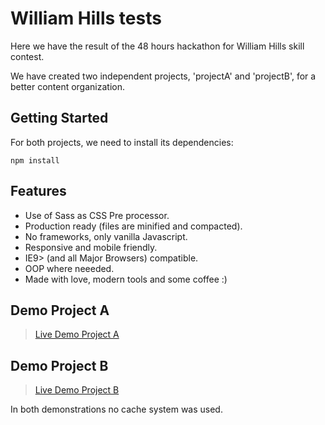 # William Hills tests
Here we have the result of the 48 hours hackathon for William Hills skill contest.

We have created two independent projects, 'projectA' and 'projectB', for a better content organization.

## Getting Started
For both projects, we need to install its dependencies:

```shell
npm install
```

## Features
- Use of Sass as CSS Pre processor.
- Production ready (files are minified and compacted).
- No frameworks, only vanilla Javascript.
- Responsive and mobile friendly.
- IE9> (and all Major Browsers) compatible.
- OOP where neeeded.
- Made with love, modern tools and some coffee :)

## Demo Project A
> [Live Demo Project A](pauleoasesores.com/wh/demoA/)

## Demo Project B
> [Live Demo Project B](pauleoasesores.com/wh/demoB/dist/)

In both demonstrations no cache system was used.
